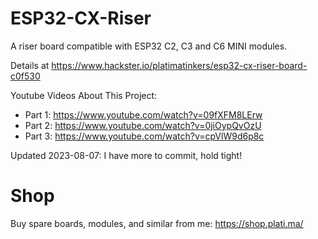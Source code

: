 # ESP32-CX-Riser
A riser board compatible with ESP32 C2, C3 and C6 MINI modules.

Details at https://www.hackster.io/platimatinkers/esp32-cx-riser-board-c0f530 

Youtube Videos About This Project:
 - Part 1: https://www.youtube.com/watch?v=09fXFM8LErw
 - Part 2: https://www.youtube.com/watch?v=0jiOypQvOzU
 - Part 3: https://www.youtube.com/watch?v=cpVlW9d6p8c

Updated 2023-08-07: I have more to commit, hold tight! 

# Shop
Buy spare boards, modules, and similar from me: https://shop.plati.ma/
